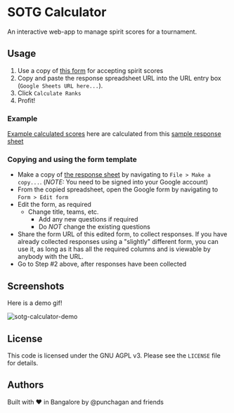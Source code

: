 # SOTG Calculator

An interactive web-app to manage spirit scores for a tournament.

## Usage

1. Use a copy of <a href="https://docs.google.com/spreadsheets/d/16d4gBNwR2mTrNbB5tq2REGjH-03T4GX701ueOvT-cDo/edit#gid=1545695387" target="_blank_">this form</a> for accepting spirit scores <!-- see-more-link -->
1. Copy and paste the response spreadsheet URL into the URL entry box (`Google
   Sheets URL here...`).
1. Click `Calculate Ranks`
1. Profit!

### Example

<a href="https://sotg.indiaultimate.org/score?sheet_id=gAAAAABizwO5NN9Eu07EcZF3SMNaeQ_T2O6Z1zyRAGhVytDRkkyud3oGYmfd1lpPb4z0HMUwbQC3VVwBoUCiQvnwDZf2ssdUlnAjKyGyWEc2Xk9ZuqCvprxPWySPePnDmsb-92AooE8u" target="_blank_">Example calculated scores</a> here are calculated from this <a href="https://docs.google.com/spreadsheets/d/10uHbqsqrFV_5eFdpPi4ybHeKnzEzpNe1uq6LlCR8hwU/edit#gid=1141649430" target="_blank_">sample response sheet</a>

<!-- More -->
### Copying and using the form template


- Make a copy of <a href="https://docs.google.com/spreadsheets/d/16d4gBNwR2mTrNbB5tq2REGjH-03T4GX701ueOvT-cDo/edit#gid=1545695387" target="_blank_">the response sheet</a> by navigating to `File > Make a
  copy...`. (*NOTE:* You need to be signed into your Google account)
- From the copied spreadsheet, open the Google form by navigating to `Form >
  Edit form`
- Edit the form, as required
  - Change title, teams, etc.
    - Add any new questions if required
    - Do *NOT* change the existing questions
- Share the form URL of this edited form, to collect responses. If you have
  already collected responses using a "slightly" different form, you can use
  it, as long as it has all the required columns and is viewable by anybody
  with the URL.
- Go to Step #2 above, after responses have been collected

## Screenshots

Here is a demo gif!

![sotg-calculator-demo](https://user-images.githubusercontent.com/315678/38825245-7c9694f4-41c9-11e8-837c-c25ae7c307e0.gif)


## License

This code is licensed under the GNU AGPL v3. Please see the `LICENSE` file for
details.

## Authors

Built with :heart: in Bangalore by @punchagan and friends
